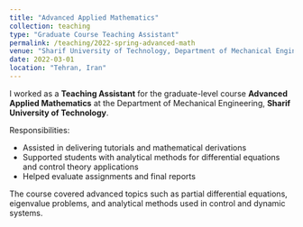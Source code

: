 ```yaml
---
title: "Advanced Applied Mathematics"
collection: teaching
type: "Graduate Course Teaching Assistant"
permalink: /teaching/2022-spring-advanced-math
venue: "Sharif University of Technology, Department of Mechanical Engineering"
date: 2022-03-01
location: "Tehran, Iran"
---
```


I worked as a **Teaching Assistant** for the graduate-level course **Advanced Applied Mathematics** at the Department of Mechanical Engineering, **Sharif University of Technology**.  

Responsibilities:
- Assisted in delivering tutorials and mathematical derivations  
- Supported students with analytical methods for differential equations and control theory applications  
- Helped evaluate assignments and final reports  

The course covered advanced topics such as partial differential equations, eigenvalue problems, and analytical methods used in control and dynamic systems.
